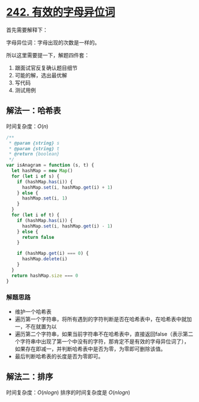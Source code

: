 # [242. 有效的字母异位词](https://leetcode-cn.com/problems/valid-anagram/)



首先需要解释下：

字母异位词：字母出现的次数是一样的。



所以这里需要提一下，解题四件套：

1. 跟面试官反复确认题目细节
2. 可能的解，选出最优解
3. 写代码
4. 测试用例



## 解法一：哈希表

时间复杂度：$O(n)$

```javascript
/**
 * @param {string} s
 * @param {string} t
 * @return {boolean}
 */
var isAnagram = function (s, t) {
  let hashMap = new Map()
  for (let i of s) {
    if (hashMap.has(i)) {
      hashMap.set(i, hashMap.get(i) + 1)
    } else {
      hashMap.set(i, 1)
    }
  }
  for (let i of t) {
    if (hashMap.has(i)) {
      hashMap.set(i, hashMap.get(i) - 1)
    } else {
      return false
    }

    if (hashMap.get(i) === 0) {
      hashMap.delete(i)
    }
  }
  return hashMap.size === 0
}
```



### 解题思路

- 维护一个哈希表
- 遍历第一个字符串，将所有遇到的字符判断是否在哈希表中，在哈希表中就加一，不在就置为以
- 遍历第二个字符串，如果当前字符串不在哈希表中，直接返回false（表示第二个字符串中出现了第一个中没有的字符，那肯定不是有效的字母异位词了），如果存在即减一，并判断哈希表中是否为零，为零即可删除该值。
- 最后判断哈希表的长度是否为零即可。

## 解法二：排序

时间复杂度：$O(nlogn)$  排序的时间复杂度是 $O(nlogn)$ 

```javascript

```



